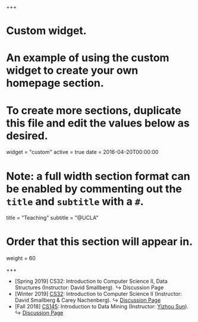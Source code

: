 +++
# Custom widget.
# An example of using the custom widget to create your own homepage section.
# To create more sections, duplicate this file and edit the values below as desired.
widget = "custom"
active = true
date = 2016-04-20T00:00:00

# Note: a full width section format can be enabled by commenting out the `title` and `subtitle` with a `#`.
title = "Teaching"
subtitle = "@UCLA"

# Order that this section will appear in.
weight = 60

+++
- \[Spring 2019\] CS32: Introduction to Computer Science II, Data Structures (Instructor: David Smallberg). <span>&#8618;</span> Discussion Page
- \[Winter 2019\] [CS32](http://web.cs.ucla.edu/classes/winter19/cs32/): Introduction to Computer Science II (Instructor: David Smallberg & Carey Nachenberg).  <span>&#8618;</span> [Discussion Page](https://www.haojunheng.com/teaching/cs32-winter19/)
- \[Fall 2018\] [CS145](http://web.cs.ucla.edu/~yzsun/classes/2018Fall_CS145/index.html): Introduction to Data Mining (Instructor: [Yizhou Sun](http://web.cs.ucla.edu/~yzsun/index.html)).  <span>&#8618;</span> [Discussion Page](https://www.haojunheng.com/teaching/cs145-fall18/)
